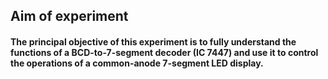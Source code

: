 ## Aim of experiment
#### The principal objective of this experiment is to fully understand the functions of a BCD-to-7-segment decoder (IC 7447) and use it to control the operations of a common-anode 7-segment LED display.